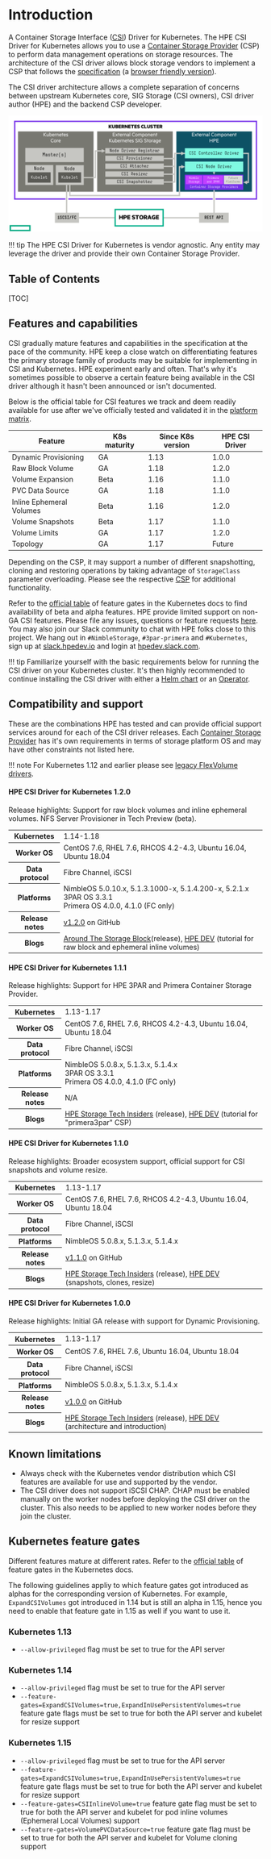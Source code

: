 # Introduction

A Container Storage Interface ([CSI](https://github.com/container-storage-interface/spec)) Driver for Kubernetes. The HPE CSI Driver for Kubernetes allows you to use a [Container Storage Provider](../container_storage_provider/index.md) (CSP) to perform data management operations on storage resources. The architecture of the CSI driver allows block storage vendors to implement a CSP that follows the [specification](https://github.com/hpe-storage/container-storage-provider) (a [browser friendly version](https://developer.hpe.com/api/hpe-nimble-csp/)).

The CSI driver architecture allows a complete separation of concerns between upstream Kubernetes core, SIG Storage (CSI owners), CSI driver author (HPE) and the backend CSP developer.

![HPE CSI Driver Architecture](img/csi_driver_architecture-1.2.0.png)

!!! tip
    The HPE CSI Driver for Kubernetes is vendor agnostic. Any entity may leverage the driver and provide their own Container Storage Provider.

## Table of Contents 

[TOC]

## Features and capabilities

CSI gradually mature features and capabilities in the specification at the pace of the community. HPE keep a close watch on differentiating features the primary storage family of products may be suitable for implementing in CSI and Kubernetes. HPE experiment early and often. That's why it's sometimes possible to observe a certain feature being available in the CSI driver although it hasn't been announced or isn't documented.

Below is the official table for CSI features we track and deem readily available for use after we've officially tested and validated it in the [platform matrix](#compatibility_and_support).

| Feature                                | K8s maturity | Since K8s version | HPE CSI Driver |
|----------------------------------------|--------------|-------------------|----------------|
| Dynamic Provisioning                   | GA           | 1.13              | 1.0.0          |
| Raw Block Volume                       | GA           | 1.18              | 1.2.0          |
| Volume Expansion                       | Beta         | 1.16              | 1.1.0          |
| PVC Data Source                        | GA           | 1.18              | 1.1.0          |
| Inline Ephemeral Volumes               | Beta         | 1.16              | 1.2.0          |
| Volume Snapshots                       | Beta         | 1.17              | 1.1.0          |
| Volume Limits                          | GA           | 1.17              | 1.2.0          |
| Topology                               | GA           | 1.17              | Future         |

Depending on the CSP, it may support a number of different snapshotting, cloning and restoring operations by taking advantage of `StorageClass` parameter overloading. Please see the respective [CSP](../container_storage_provider/index.md) for additional functionality.

Refer to the [official table](https://kubernetes.io/docs/reference/command-line-tools-reference/feature-gates/) of feature gates in the Kubernetes docs to find availability of beta and alpha features. HPE provide limited support on non-GA CSI features. Please file any issues, questions or feature requests [here](https://github.com/hpe-storage/csi-driver/issues). You may also join our Slack community to chat with HPE folks close to this project. We hang out in `#NimbleStorage`, `#3par-primera` and `#Kubernetes`, sign up at [slack.hpedev.io](https://slack.hpedev.io/) and login at [hpedev.slack.com](https://hpedev.slack.com).

!!! tip
    Familiarize yourself with the basic requirements below for running the CSI driver on your Kubernetes cluster. It's then highly recommended to continue installing the CSI driver with either a [Helm chart](deployment.md#helm) or an [Operator](deployment.md#operator).

## Compatibility and support

These are the combinations HPE has tested and can provide official support services around for each of the CSI driver releases. Each [Container Storage Provider](../container_storage_provider/index.md) has it's own requirements in terms of storage platform OS and may have other constraints not listed here. 

!!! note
    For Kubernetes 1.12 and earlier please see [legacy FlexVolume drivers](../flexvolume_driver/index.md).

#### HPE CSI Driver for Kubernetes 1.2.0

Release highlights: Support for raw block volumes and inline ephemeral volumes. NFS Server Provisioner in Tech Preview (beta).

<table>
  <tr>
    <th>Kubernetes</th>
    <td>1.14-1.18</td>
  </tr>
  <tr>
    <th>Worker OS</th>
    <td>CentOS 7.6, RHEL 7.6, RHCOS 4.2-4.3, Ubuntu 16.04, Ubuntu 18.04
  </tr>
  <tr>
    <th>Data protocol</th>
    <td>Fibre Channel, iSCSI </td>
  </tr>
  <tr>
    <th>Platforms</th>
    <td>
      NimbleOS 5.0.10.x, 5.1.3.1000-x, 5.1.4.200-x, 5.2.1.x<br />
      3PAR OS 3.3.1<br/>
      Primera OS 4.0.0, 4.1.0 (FC only)<br/>
    </td>
  <tr>
    <th>Release notes</th>
    <td><a href=https://github.com/hpe-storage/csi-driver/blob/master/release-notes/v1.2.0.md>v1.2.0</a> on GitHub</td>
  </tr>
  <tr>
   <th>Blogs</th>
   <td><a href="https://community.hpe.com/t5/around-the-storage-block/hpe-csi-driver-for-kubernetes-1-2-0-available-now/ba-p/7091977">Around The Storage Block</a>(release), <a href="https://developer.hpe.com/blog/EE2QnZBXXwi4o7X0E4M0/using-raw-block-and-ephemeral-inline-volumes-on-kubernetes">HPE DEV</a> (tutorial for raw block and ephemeral inline volumes)</td>
</table>

#### HPE CSI Driver for Kubernetes 1.1.1

Release highlights: Support for HPE 3PAR and Primera Container Storage Provider.

<table>
  <tr>
    <th>Kubernetes</th>
    <td>1.13-1.17</td>
  </tr>
  <tr>
    <th>Worker OS</th>
    <td>CentOS 7.6, RHEL 7.6, RHCOS 4.2-4.3, Ubuntu 16.04, Ubuntu 18.04
  </tr>
  <tr>
    <th>Data protocol</th>
    <td>Fibre Channel, iSCSI </td>
  </tr>
  <tr>
    <th>Platforms</th>
    <td>
      NimbleOS 5.0.8.x, 5.1.3.x, 5.1.4.x<br/>
      3PAR OS 3.3.1<br/>
      Primera OS 4.0.0, 4.1.0 (FC only)<br/>
    </td>
  <tr>
    <th>Release notes</th>
    <td>N/A</td>
  </tr>
  <tr>
   <th>Blogs</th>
   <td><a href="https://community.hpe.com/t5/hpe-storage-tech-insiders/hpe-csi-driver-for-kubernetes-1-1-1-and-hpe-3par-and-hpe-primera/ba-p/7086675">HPE Storage Tech Insiders</a> (release), <a href="https://developer.hpe.com/blog/9o7zJkqlX5cErkrzgopL/tutorial-how-to-get-started-with-the-hpe-csi-driver-and-hpe-primera-and-">HPE DEV</a> (tutorial for "primera3par" CSP)
</table>

#### HPE CSI Driver for Kubernetes 1.1.0

Release highlights: Broader ecosystem support, official support for CSI snapshots and volume resize.

<table>
  <tr>
    <th>Kubernetes</th>
    <td>1.13-1.17</td>
  </tr>
  <tr>
    <th>Worker OS</th>
    <td>CentOS 7.6, RHEL 7.6, RHCOS 4.2-4.3, Ubuntu 16.04, Ubuntu 18.04
  </tr>
  <tr>
    <th>Data protocol</th>
    <td>Fibre Channel, iSCSI </td>
  </tr>
  <tr>
    <th>Platforms</th>
    <td>
      NimbleOS 5.0.8.x, 5.1.3.x, 5.1.4.x
    </td>
  <tr>
    <th>Release notes</th>
    <td><a href=https://github.com/hpe-storage/csi-driver/blob/master/release-notes/v1.1.0.md>v1.1.0</a> on GitHub</td>
  </tr>
  <tr>
   <th>Blogs</th>
   <td><a href=https://community.hpe.com/t5/HPE-Storage-Tech-Insiders/HPE-CSI-Driver-for-Kubernetes-1-1-0-Generally-Available/ba-p/7082995>HPE Storage Tech Insiders</a> (release), <a href=https://developer.hpe.com/blog/PklOy39w8NtX6M2RvAxW/hpe-csi-driver-for-kubernetes-snapshots-clones-and-volume-expansion>HPE DEV</a> (snapshots, clones, resize)
</table>

#### HPE CSI Driver for Kubernetes 1.0.0

Release highlights: Initial GA release with support for Dynamic Provisioning.

<table>
  <tr>
    <th>Kubernetes</th>
    <td>1.13-1.17</td>
  </tr>
  <tr>
    <th>Worker OS</th>
    <td>CentOS 7.6, RHEL 7.6, Ubuntu 16.04, Ubuntu 18.04
  </tr>
  <tr>
    <th>Data protocol</th>
    <td>Fibre Channel, iSCSI </td>
  </tr>
  <tr>
    <th>Platforms</th>
    <td>NimbleOS 5.0.8.x, 5.1.3.x, 5.1.4.x</td>
  <tr>
  <tr>
    <th>Release notes</th>
    <td><a href=https://github.com/hpe-storage/csi-driver/blob/master/release-notes/v1.0.0.md>v1.0.0</a> on GitHub</td>
  </tr>
  <tr>
   <th>Blogs</th>
   <td><a href=https://community.hpe.com/t5/HPE-Storage-Tech-Insiders/HPE-CSI-Driver-for-Kubernetes-1-0-Released/ba-p/7076820>HPE Storage Tech Insiders</a> (release), <a href=https://developer.hpe.com/blog/n0J8kpk1DJf4y7xD2D4X/introducing-a-multi-vendor-csi-driver-for-kubernetes>HPE DEV</a> (architecture and introduction)
</table>

## Known limitations

* Always check with the Kubernetes vendor distribution which CSI features are available for use and supported by the vendor.
* The CSI driver does not support iSCSI CHAP. CHAP must be enabled manually on the worker nodes before deploying the CSI driver on the cluster. This also needs to be applied to new worker nodes before they join the cluster.

## Kubernetes feature gates

Different features mature at different rates. Refer to the [official table](https://kubernetes.io/docs/reference/command-line-tools-reference/feature-gates/) of feature gates in the Kubernetes docs.

The following guidelines appliy to which feature gates got introduced as alphas for the corresponding version of Kubernetes. For example, `ExpandCSIVolumes` got introduced in 1.14 but is still an alpha in 1.15, hence you need to enable that feature gate in 1.15 as well if you want to use it.

### Kubernetes 1.13

 * `--allow-privileged` flag must be set to true for the API server

### Kubernetes 1.14

 * `--allow-privileged` flag must be set to true for the API server
 * `--feature-gates=ExpandCSIVolumes=true,ExpandInUsePersistentVolumes=true` feature gate flags must be set to true for both the API server and kubelet for resize support

### Kubernetes 1.15

 * `--allow-privileged` flag must be set to true for the API server
 * `--feature-gates=ExpandCSIVolumes=true,ExpandInUsePersistentVolumes=true` feature gate flags must be set to true for both the API server and kubelet for resize support
 * `--feature-gates=CSIInlineVolume=true` feature gate flag must be set to true for both the API server and kubelet for pod inline volumes (Ephemeral Local Volumes) support
 * `--feature-gates=VolumePVCDataSource=true` feature gate flag must be set to true for both the API server and kubelet for Volume cloning support

